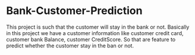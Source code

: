 # Bank-Customer-Prediction
This project is such that the customer will stay in the bank or not.
Basically in this project we have a customer information like customer credit card, customer bank Balance, customer CreditScore. So that are feature to predict whether the customer stay in the ban or not.
